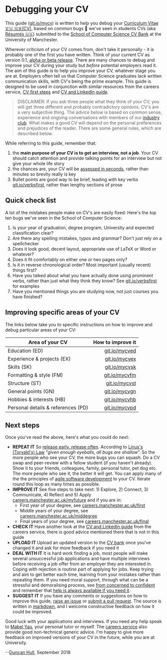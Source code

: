 # Debugging your CV

This guide ([git.io/mycv](http://git.io/mycv)) is written to help you debug your [Curriculum Vitae 🇪🇺 🇬🇧(CV)](https://en.wikipedia.org/wiki/Curriculum_vitae), based on common bugs 🐛 we've seen in students CVs (aka [Résumés 🇺🇸](https://en.wikipedia.org/wiki/R%C3%A9sum%C3%A9))  submitted to the [School of Computer Science CV Bank](https://studentnet.cs.manchester.ac.uk/employment/industryclub/cvbank) at the University of Manchester.

Wherever criticism of your CV comes from, don't take it personally -  it is probably one of the first you have written. Think of your current CV as version 0.1, [alpha or beta release](https://en.wikipedia.org/wiki/Software_release_life_cycle). There are many chances to debug and improve your CV during your study but *before* potential employers read it. The aim of this guide is to help you improve your CV, whatever stage you are at. Employers often tell us that Computer Science graduates lack written communication skills, with CV's being the prime example. This guide is designed to be used in conjunction with similar resources from the careers service, [CV first steps](http://man.ac.uk/U1q7VI) and [CV and LinkedIn guide](http://man.ac.uk/6Ef90a).

> DISCLAIMER: If you ask three people what they think of your CV, you will get three different and probably contradictory opinions. CV's are a very subjective thing. The advice below is based on common sense, experience and ongoing conversations with members of our [industry club](http://www.cs.manchester.ac.uk/industry/club/). What makes a good CV will depend on the personal preferences and prejudices of the reader. There are some general rules, which are described below.

While referring to this guide, remember that:
1. the **main purpose of your CV is to get an interview, not a job**. Your CV should catch attention and provide talking points for an interview but not give your whole life story
2. the chances are, your CV will be [assessed in seconds](http://www.huffingtonpost.com/2012/03/23/resume-tips-for-post-50s_n_1372705.html), rather than minutes so brevity really is key
3. Bullet points are good way to be brief, leading with key verbs [git.io/verbsfirst](http://git.io/verbsfirst), rather than lengthy sections of prose

## Quick check list

A lot of the mistakes people make on CV's are easily fixed: Here's the top ten bugs we've seen in the School of Computer Science:

1. Is your year of graduation, degree program, University and expected classification clear?
2. Are there any spelling mistakes, typos and grammar? Don't just rely on a spellchecker
3. Does it look good, decent layout, appropriate use of LaTeX or Word or whatever?
4. Does it fit comfortably on either one or two pages only?
5. Is it in reverse chronological order? Most important (usually recent) things first?
6. Have you talked about what you have actually done using prominent verbs, rather than just what they think they know? See [git.io/verbsfirst](http://git.io/verbsfirst) for examples
7. Have you mentioned things you are studying now, not just courses you have finished?


## Improving specific areas of your CV

The links below take you to specific instructions on how to improve and debug particular areas of your CV:

| Area of your CV                    | How to improve it            |
| -------------                      | --------------------:|
| Education (ED)                     | [git.io/mycved](http://git.io/mycved) |
| Experience & projects (EX)         | [git.io/mycvex](http://git.io/mycvex) |
| Skills (SK)                        | [git.io/mycvsk](http://git.io/mycvsk) |
| Formatting & style (FM)            | [git.io/mycvfm](http://git.io/mycvfm) |
| Structure (ST)                     | [git.io/mycvst](http://git.io/mycvst) |
| General points (GN)                | [git.io/mycvgn](http://git.io/mycvgn) |
| Hobbies & interests (HB)           | [git.io/mycvhb](http://git.io/mycvhb) |
| Personal details & references (PD) | [git.io/mycvpd](http://git.io/mycvpd) |

## Next steps

Once you've read the above, here's what you could do next:

* **REPEAT IT** So [release early, release often](https://en.wikipedia.org/wiki/Release_early,_release_often). According to [Linus's (Torvald's) Law](https://en.wikipedia.org/wiki/Linus%27s_Law) “*given enough eyeballs, all bugs are shallow*”. So the more people who see your CV, the more bugs you can squash. Do a CV swap and peer-review with a fellow student (if you haven't already). Show it to your friends, colleagues, family, personal tutor, pet dog etc. The more people who see it, the better it will get. You can apply many of the the principles of [agile software development](https://en.wikipedia.org/wiki/Agile_software_development) to your CV. Iterate round this loop as many times as possible.
* **IMPROVE IT** See five steps to take next: 1) Explore, 2) Connect, 3) Communicate, 4) Reflect and 5) Apply [careers.manchester.ac.uk/myfuture](http://www.careers.manchester.ac.uk/myfuture/) and if you are in:
  * First year of your degree, see [careers.manchester.ac.uk/first](http://www.careers.manchester.ac.uk/first/)
  * Middle years of your degree, see  [careers.manchester.ac.uk/middegree](http://www.careers.manchester.ac.uk/middegree/)
  * Final years of your degree, see [careers.manchester.ac.uk/final](http://www.careers.manchester.ac.uk/final/)
* **CHECK IT** Have another look at the [CV and LinkedIn guide](http://man.ac.uk/6Ef90a) from the careers service, there is good advice mentioned there that is not in this guide
* **UPLOAD IT** Upload an updated version to the [CV bank](https://studentnet.cs.manchester.ac.uk/employment/industryclub/cvbank) once you've changed it and ask for more feedback if you need it
* **DEAL WITH IT** It is hard work finding a job, most people will make several unsuccessful job applications and have multiple interviews before receiving a job offer from an employer they are interested in. Coping with rejection is routine part of applying for jobs. Keep trying and aim to get better each time, learning from your mistakes rather than repeating them. If you need moral support, through what can be a stressful and demoralising process, see [from concerned to confident](http://www.careers.manchester.ac.uk/services/concerns) and remember that [help is always available if you need it](http://www.cs.manchester.ac.uk/study/news/full-article/?articleid=4558).
* **SUGGEST IT** If you have any comments or suggestions on how to improve this guide, [raise an issue](https://github.com/dullhunk/book/issues) or [submit a pull request](https://github.com/dullhunk/book/compare). The source is written in [markdown](https://en.wikipedia.org/wiki/Markdown), and I welcome constructive feedback on how it could be improved.

Good luck with your applications and interviews. If you need any help speak to [Mabel Yau](https://www.linkedin.com/pub/mabel-yau/26/152/a5), your personal tutor or myself. The [careers service](http://www.careers.manchester.ac.uk/services/guidance/) also provide good non-technical generic advice. I'm happy to give more feedback on improved versions of your CV in the future, while you are at University.

--[Duncan Hull](http://www.cs.man.ac.uk/~hulld), September 2018

